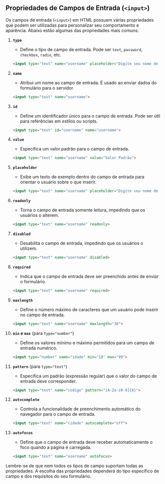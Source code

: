 
## Propriedades de Campos de Entrada (`<input>`)

Os campos de entrada (`<input>`) em HTML possuem várias propriedades que podem ser utilizadas para personalizar seu comportamento e aparência. Abaixo estão algumas das propriedades mais comuns:

1. **`type`**
   - Define o tipo de campo de entrada. Pode ser `text`, `password`, `checkbox`, `radio`, etc.

   ```html
   <input type="text" name="username" placeholder="Digite seu nome de usuário">
   ```

2. **`name`**
   - Atribui um nome ao campo de entrada. É usado ao enviar dados do formulário para o servidor.

   ```html
   <input type="text" name="username">
   ```

3. **`id`**
   - Define um identificador único para o campo de entrada. Pode ser útil para referências em estilos ou scripts.

   ```html
   <input type="text" id="username" name="username">
   ```

4. **`value`**
   - Especifica um valor padrão para o campo de entrada.

   ```html
   <input type="text" name="username" value="Valor Padrão">
   ```

5. **`placeholder`**
   - Exibe um texto de exemplo dentro do campo de entrada para orientar o usuário sobre o que inserir.

   ```html
   <input type="text" name="username" placeholder="Digite seu nome de usuário">
   ```

6. **`readonly`**
   - Torna o campo de entrada somente leitura, impedindo que os usuários o alterem.

   ```html
   <input type="text" name="username" readonly>
   ```

7. **`disabled`**
   - Desabilita o campo de entrada, impedindo que os usuários o utilizem.

   ```html
   <input type="text" name="username" disabled>
   ```

8. **`required`**
   - Indica que o campo de entrada deve ser preenchido antes de enviar o formulário.

   ```html
   <input type="text" name="username" required>
   ```

9. **`maxlength`**
   - Define o número máximo de caracteres que um usuário pode inserir no campo de entrada.

   ```html
   <input type="text" name="username" maxlength="30">
   ```

10. **`min` e `max`** (para `type="number"`)
    - Define os valores mínimo e máximo permitidos para um campo de entrada numérico.

    ```html
    <input type="number" name="idade" min="18" max="99">
    ```

11. **`pattern`** (para `type="text"`)
    - Especifica um padrão (expressão regular) que o valor do campo de entrada deve corresponder.

    ```html
    <input type="text" name="codigo" pattern="[A-Za-z0-9]{8}">
    ```

12. **`autocomplete`**
    - Controla a funcionalidade de preenchimento automático do navegador para o campo de entrada.

    ```html
    <input type="text" name="cidade" autocomplete="off">
    ```

13. **`autofocus`**
    - Define que o campo de entrada deve receber automaticamente o foco quando a página é carregada.

    ```html
    <input type="text" name="username" autofocus>
    ```

Lembre-se de que nem todos os tipos de campo suportam todas as propriedades. A escolha das propriedades dependerá do tipo específico de campo e dos requisitos do seu formulário.